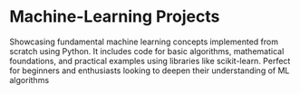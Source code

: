 # Machine-Learning Projects
Showcasing fundamental machine learning concepts implemented from scratch using Python. It includes code for basic algorithms, mathematical foundations, and practical examples using libraries like scikit-learn. Perfect for beginners and enthusiasts looking to deepen their understanding of ML algorithms
